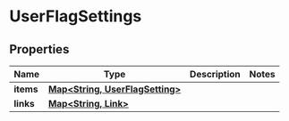 

# UserFlagSettings


## Properties

Name | Type | Description | Notes
------------ | ------------- | ------------- | -------------
**items** | [**Map&lt;String, UserFlagSetting&gt;**](UserFlagSetting.md) |  | 
**links** | [**Map&lt;String, Link&gt;**](Link.md) |  | 



